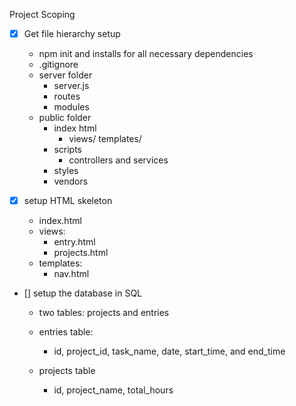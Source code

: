 Project Scoping

- [x] Get file hierarchy setup
    - npm init and installs for all necessary dependencies 
    - .gitignore
    - server folder
        - server.js
        - routes
        - modules
    - public folder
        - index html
            - views/ templates/ 
        - scripts
            - controllers and services
        - styles
        - vendors

- [x] setup HTML skeleton
    - index.html
    - views:
        - entry.html
        - projects.html
    - templates:
        - nav.html

- [] setup the database in SQL
    - two tables: projects and entries

    - entries table:
        - id, project_id, task_name, date, start_time, and end_time

    - projects table
        - id, project_name, total_hours
